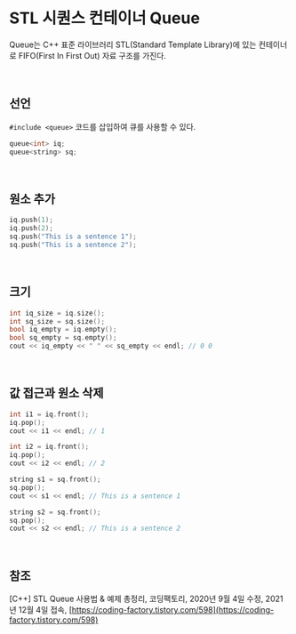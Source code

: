 # STL 시퀀스 컨테이너 Queue
Queue는 C++ 표준 라이브러리 STL(Standard Template Library)에 있는 컨테이너로 FIFO(First In First Out) 자료 구조를 가진다.

<br>

## 선언
`#include <queue>` 코드를 삽입하여 큐를 사용할 수 있다.
```c++
queue<int> iq;
queue<string> sq;
```

<br>

## 원소 추가
```c++
iq.push(1);
iq.push(2);
sq.push("This is a sentence 1");
sq.push("This is a sentence 2");
```

<br>

## 크기
```c++
int iq_size = iq.size();
int sq_size = sq.size();
bool iq_empty = iq.empty();
bool sq_empty = sq.empty();
cout << iq_empty << " " << sq_empty << endl; // 0 0
```

<br>

## 값 접근과 원소 삭제
```c++
int i1 = iq.front();
iq.pop();
cout << i1 << endl; // 1

int i2 = iq.front();
iq.pop();
cout << i2 << endl; // 2

string s1 = sq.front();
sq.pop();
cout << s1 << endl; // This is a sentence 1

string s2 = sq.front();
sq.pop();
cout << s2 << endl; // This is a sentence 2
```

<br>

## 참조
[C++] STL Queue 사용법 & 예제 총정리, 코딩팩토리, 2020년 9월 4일 수정, 2021년 12월 4일 접속, [https://coding-factory.tistory.com/598](https://coding-factory.tistory.com/598)
